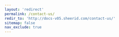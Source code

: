 ```yaml
---
layout: 'redirect'
permalink: /contact-us/
redir_to: 'http://docs-v05.sheerid.com/contact-us/'
sitemap: false
nav_exclude: true
---
```

